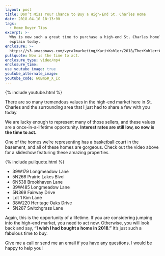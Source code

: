 ```yaml
---
layout: post
title: Don’t Miss Your Chance to Buy a High-End St. Charles Home
date: 2018-04-10 18:13:00
tags:
  - Home Buyer Tips
excerpt: >-
  Why is now such a great time to purchase a high-end St. Charles home? I’ll
  explain today.
enclosure: >-
  https://s3.amazonaws.com/vyralmarketing/Kari+Kohler/2018/The+Kohler+Group-+Dont+Miss+Your+Chance+to+Buy+a+High-End+St.+Charles+Home.mp4
pullquote: Now is the time to act.
enclosure_type: video/mp4
enclosure_time:
use_youtube_image: true
youtube_alternate_image:
youtube_code: 60BmSR_X_Ic
---
```


{% include youtube.html %}

There are so many tremendous values in the high-end market here in St. Charles and the surrounding area that I just had to share a few with you today. 

We are lucky enough to represent many of those sellers, and these values are a once-in-a-lifetime opportunity. **Interest rates are still low, so now is the time to act.** 

One of the homes we’re representing has a basketball court in the basement, and all of these homes are gorgeous. Check out the video above for a slideshow featuring these amazing properties.

{% include pullquote.html %}

* 39W179 Longmeadow Lane 
* 5N266 Prairie Lakes Blvd 
* 6N538 Brookhaven Lane
* 39W485 Longmeadow Lane 
* 5N369 Fairway Drive 
* Lot 1 Kim Lane 
* 38W220 Heritage Oaks Drive 
* 5N287 Switchgrass Lane 

Again, this is the opportunity of a lifetime. If you are considering jumping into the high-end market, you need to act now. Otherwise, you will look back and say, **“I wish I had bought a home in 2018.”** It’s just such a fabulous time to buy. 

Give me a call or send me an email if you have any questions. I would be happy to help you!